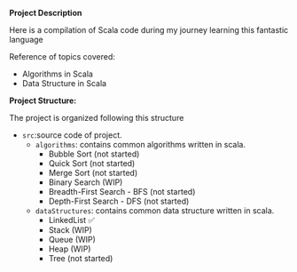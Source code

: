 **Project Description**

Here is a compilation of Scala code during my journey learning this fantastic language

Reference of topics covered:

- Algorithms in Scala
- Data Structure in Scala


**Project Structure:**

The project is organized following this structure

- `src`:source code of project.
    - `algorithms`: contains common algorithms written in scala.
        - Bubble Sort (not started)
        - Quick Sort (not started)
        - Merge Sort (not started)
        - Binary Search (WIP)
        - Breadth-First Search - BFS (not started)
        - Depth-First Search - DFS  (not started)
    - `dataStructures`: contains common data structure written in scala.
        - LinkedList ✅
        - Stack (WIP)
        - Queue (WIP)
        - Heap (WIP)
        - Tree (not started)

